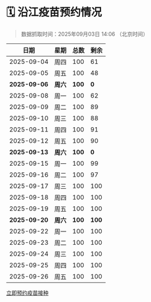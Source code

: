 # 🗓️ 沿江疫苗预约情况

> 数据抓取时间：2025年09月03日 14:06 （北京时间）

| 日期 | 星期 | 总数 | 剩余 |
|------|------|------|------|
| 2025-09-04 | 周四 | 100 | 61 |
| 2025-09-05 | 周五 | 100 | 48 |
| **2025-09-06** | **周六** | **100** | **0** |
| 2025-09-08 | 周一 | 100 | 62 |
| 2025-09-09 | 周二 | 100 | 89 |
| 2025-09-10 | 周三 | 100 | 88 |
| 2025-09-11 | 周四 | 100 | 91 |
| 2025-09-12 | 周五 | 100 | 90 |
| **2025-09-13** | **周六** | **100** | **0** |
| 2025-09-15 | 周一 | 100 | 99 |
| 2025-09-16 | 周二 | 100 | 97 |
| 2025-09-17 | 周三 | 100 | 100 |
| 2025-09-18 | 周四 | 100 | 100 |
| 2025-09-19 | 周五 | 100 | 100 |
| **2025-09-20** | **周六** | **100** | **100** |
| 2025-09-22 | 周一 | 100 | 100 |
| 2025-09-23 | 周二 | 100 | 100 |
| 2025-09-24 | 周三 | 100 | 100 |
| 2025-09-25 | 周四 | 100 | 100 |
| 2025-09-26 | 周五 | 100 | 100 |


<div class="button-container">
<a class="btn" href="http://yfzweb.ishequ.net/#/login" target="_blank">立即预约疫苗接种</a>
</div>
